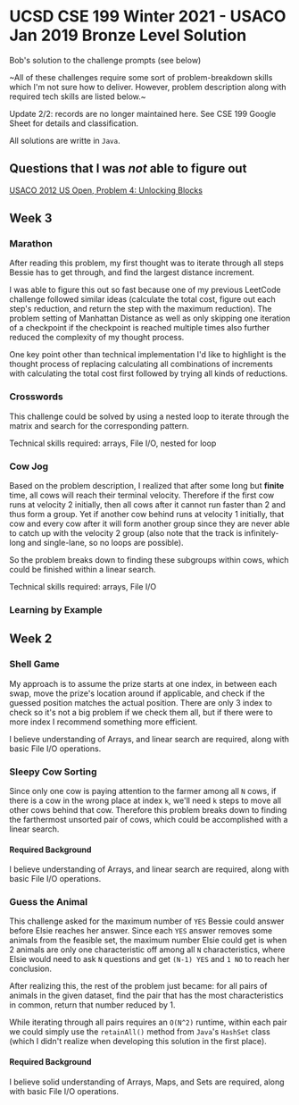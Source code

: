 # UCSD CSE 199 Winter 2021 - USACO Jan 2019 Bronze Level Solution
Bob's solution to the challenge prompts (see below)

~All of these challenges require some sort of problem-breakdown skills which I'm not sure how to deliver. However, problem description along with required tech skills are listed below.~

Update 2/2: records are no longer maintained here. See CSE 199 Google Sheet for details and classification.

All solutions are writte in `Java`.

## Questions that I was _not_ able to figure out
[USACO 2012 US Open, Problem 4: Unlocking Blocks](http://www.usaco.org/index.php?page=viewproblem2&cpid=133)

## Week 3
### Marathon
After reading this problem, my first thought was to iterate through all steps Bessie has to get through, and find the largest distance increment.

I was able to figure this out so fast because one of my previous LeetCode challenge followed similar ideas (calculate the total cost, figure out each step's reduction, and return the step with the maximum reduction). The problem setting of Manhattan Distance as well as only skipping one iteration of a checkpoint if the checkpoint is reached multiple times also further reduced the complexity of my thought process.

One key point other than technical implementation I'd like to highlight is the thought process of replacing calculating all combinations of increments with calculating the total cost first followed by trying all kinds of reductions.

### Crosswords
This challenge could be solved by using a nested loop to iterate through the matrix and search for the corresponding pattern.

Technical skills required: arrays, File I/O, nested for loop

### Cow Jog 
Based on the problem description, I realized that after some long but **finite** time, all cows will reach their terminal velocity. Therefore if the first cow runs at velocity 2 initially, then all cows after it cannot run faster than 2 and thus form a group. Yet if another cow behind runs at velocity 1 initially, that cow and every cow after it will form another group since they are never able to catch up with the velocity 2 group (also note that the track is infinitely-long and single-lane, so no loops are possible).

So the problem breaks down to finding these subgroups within cows, which could be finished within a linear search.

Technical skills required: arrays, File I/O

### Learning by Example

## Week 2
### Shell Game
My approach is to assume the prize starts at one index, in between each swap, move the prize's location around if applicable, and check if the guessed position matches the actual position. There are only 3 index to check so it's not a big problem if we check them all, but if there were to more index I recommend something more efficient.

I believe understanding of Arrays, and linear search are required, along with basic File I/O operations.

### Sleepy Cow Sorting
Since only one cow is paying attention to the farmer among all `N` cows, if there is a cow in the wrong place at index `k`, we'll need `k` steps to move all other cows behind that cow. Therefore this problem breaks down to finding the farthermost unsorted pair of cows, which could be accomplished with a linear search.

#### Required Background
I believe understanding of Arrays, and linear search are required, along with basic File I/O operations.

### Guess the Animal
This challenge asked for the maximum number of `YES` Bessie could answer before Elsie reaches her answer. Since each `YES` answer removes some animals from the feasible set, the maximum number Elsie could get is when 2 animals are only one characteristic off among all `N` characteristics, where Elsie would need to ask `N` questions and get `(N-1) YES` and `1 NO` to reach her conclusion.

After realizing this, the rest of the problem just became: for all pairs of animals in the given dataset, find the pair that has the most characteristics in common, return that number reduced by 1. 

While iterating through all pairs requires an `O(N^2)` runtime, within each pair we could simply use the `retainAll()` method from `Java`'s `HashSet` class (which I didn't realize when developing this solution in the first place).

#### Required Background
I believe solid understanding of Arrays, Maps, and Sets are required, along with basic File I/O operations.

